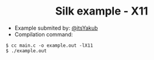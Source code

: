 <div align="center">

# Silk example - X11

</div>

- Example submited by: [@itsYakub](https://github.com/itsYakub)
- Compilation command:
```console
$ cc main.c -o example.out -lX11
$ ./example.out
```